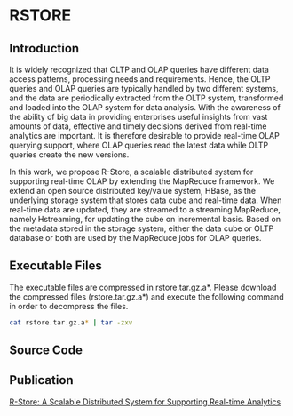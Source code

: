 # RSTORE
## Introduction
It is widely recognized that OLTP and OLAP
queries have different data access patterns, processing needs
and requirements. Hence, the OLTP queries and OLAP queries
are typically handled by two different systems, and the data
are periodically extracted from the OLTP system, transformed
and loaded into the OLAP system for data analysis. With the
awareness of the ability of big data in providing enterprises useful
insights from vast amounts of data, effective and timely decisions
derived from real-time analytics are important. It is therefore
desirable to provide real-time OLAP querying support, where
OLAP queries read the latest data while OLTP queries create
the new versions.

In this work, we propose R-Store, a scalable distributed
system for supporting real-time OLAP by extending the MapReduce framework.
We extend an open source distributed key/value
system, HBase, as the underlying storage system that stores data
cube and real-time data. When real-time data are updated, they
are streamed to a streaming MapReduce, namely Hstreaming, for
updating the cube on incremental basis. Based on the metadata
stored in the storage system, either the data cube or OLTP
database or both are used by the MapReduce jobs for OLAP
queries. 
## Executable Files
The executable files are compressed in rstore.tar.gz.a*. 
Please download the compressed files (rstore.tar.gz.a*) and execute the following command in order to decompress the files.
```bash
cat rstore.tar.gz.a* | tar -zxv
```
## Source Code
## Publication
[R-Store: A Scalable Distributed System for Supporting Real-time Analytics](http://www.comp.nus.edu.sg/~ooibc/icde14-rstore.pdf)
